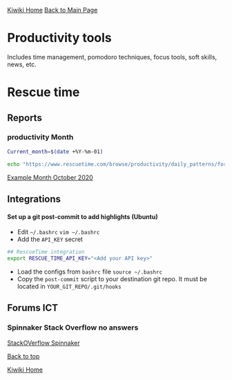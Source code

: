 [Kiwiki Home](/../../)
[Back to Main Page](./readme.md)

# Productivity tools
Includes time management, pomodoro techniques, focus tools, soft skills, news, etc.

# Rescue time

## Reports
### productivity Month
```bash
Current_month=$(date +%Y-%m-01)

echo "https://www.rescuetime.com/browse/productivity/daily_patterns/for/the/month/of/$Current_month"
```
[Example Month October 2020](https://www.rescuetime.com/browse/productivity/daily_patterns/for/the/month/of/2020-10-01)

## Integrations
#### Set up a git post-commit to add highlights (Ubuntu)
- Edit `~/.bashrc`
`vim ~/.bashrc`
- Add the `API_KEY` secret
```bash
## RescueTime integration
export RESCUE_TIME_API_KEY="<Add your API key>"
```
- Load the configs from `bashrc` file
`source ~/.bashrc`
- Copy the `post-commit` script to your destination git repo. It must be located in `YOUR_GIT_REPO/.git/hooks`

## Forums ICT
### Spinnaker Stack Overflow no answers
[StackOVerflow Spinnaker](https://stackoverflow.com/questions/tagged/spinnaker?sort=MostVotes&filters=NoAnswers&edited=true)

[Back to top](#)

[Kiwiki Home](/../../)